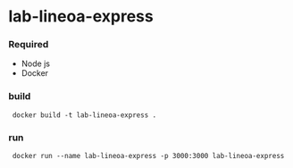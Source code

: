 
# lab-lineoa-express


### Required

- Node js
- Docker


### build

```
 docker build -t lab-lineoa-express .
```


### run

```
 docker run --name lab-lineoa-express -p 3000:3000 lab-lineoa-express
```

